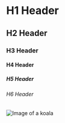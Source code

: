 # H1 Header
## H2 Header
### H3 Header
#### H4 Header
##### H5 Header
###### H6 Header

![Image of a koala](https://cdn.britannica.com/26/162626-050-3534626F/Koala.jpg)
